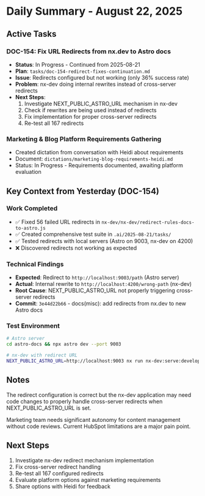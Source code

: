 # Daily Summary - August 22, 2025

## Active Tasks

### DOC-154: Fix URL Redirects from nx.dev to Astro docs
- **Status**: In Progress - Continued from 2025-08-21
- **Plan**: `tasks/doc-154-redirect-fixes-continuation.md`
- **Issue**: Redirects configured but not working (only 36% success rate)
- **Problem**: nx-dev doing internal rewrites instead of cross-server redirects
- **Next Steps**: 
  1. Investigate NEXT_PUBLIC_ASTRO_URL mechanism in nx-dev
  2. Check if rewrites are being used instead of redirects
  3. Fix implementation for proper cross-server redirects
  4. Re-test all 167 redirects

### Marketing & Blog Platform Requirements Gathering
- Created dictation from conversation with Heidi about requirements
- Document: `dictations/marketing-blog-requirements-heidi.md`
- Status: In Progress - Requirements documented, awaiting platform evaluation

## Key Context from Yesterday (DOC-154)

### Work Completed
- ✅ Fixed 56 failed URL redirects in `nx-dev/nx-dev/redirect-rules-docs-to-astro.js`
- ✅ Created comprehensive test suite in `.ai/2025-08-21/tasks/`
- ✅ Tested redirects with local servers (Astro on 9003, nx-dev on 4200)
- ❌ Discovered redirects not working as expected

### Technical Findings
- **Expected**: Redirect to `http://localhost:9003/path` (Astro server)
- **Actual**: Internal rewrite to `http://localhost:4200/wrong-path` (nx-dev)
- **Root Cause**: NEXT_PUBLIC_ASTRO_URL not properly triggering cross-server redirects
- **Commit**: `3e44d22b66` - docs(misc): add redirects from nx.dev to new Astro docs

### Test Environment
```bash
# Astro server
cd astro-docs && npx astro dev --port 9003

# nx-dev with redirect URL
NEXT_PUBLIC_ASTRO_URL=http://localhost:9003 nx run nx-dev:serve:development
```

## Notes

The redirect configuration is correct but the nx-dev application may need code changes to properly handle cross-server redirects when NEXT_PUBLIC_ASTRO_URL is set.

Marketing team needs significant autonomy for content management without code reviews. Current HubSpot limitations are a major pain point.

## Next Steps

1. Investigate nx-dev redirect mechanism implementation
2. Fix cross-server redirect handling
3. Re-test all 167 configured redirects
4. Evaluate platform options against marketing requirements
5. Share options with Heidi for feedback